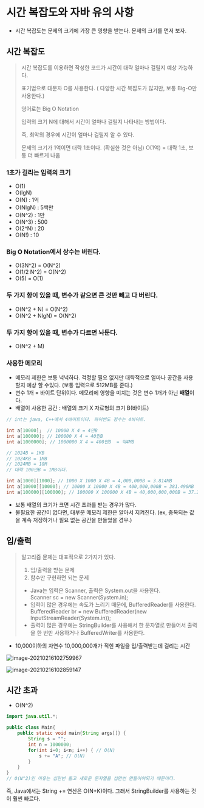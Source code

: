 # 시간 복잡도와 자바 유의 사항

- 시간 복잡도는 문제의 크기에 가장 큰 영향을 받는다. 문제의 크기를 먼저 보자.



## 시간 복잡도

> 시간 복잡도를 이용하면 작성한 코드가 시간이 대략 얼마나 걸릴지 예상 가능하다.
>
> 표기법으로 대문자 O를 사용한다. ( 다양한 시간 복잡도가 많지만, 보통 Big-O만 사용한다.)
>
> 영어로는 Big O Notation
>
> 입력의 크기 N에 대해서 시간이 얼마나 걸릴지 나타내는 방법이다.
>
> 즉, 최악의 경우에 시간이 얼마나 걸릴지 알 수 있다.
>
> 문제의 크기가 1억이면 대략 1초이다. (확실한 것은 아님)  O(1억) = 대략 1초, 보통 더 빠르게 나옴 

### 1초가 걸리는 입력의 크기

- O(1)
- O(lgN)
- O(N) : 1억
- O(NlgN) : 5백만
- O(N^2) : 1만
- O(N^3) : 500
- O(2^N) : 20
- O(N!) : 10

### Big O Notation에서 상수는 버린다.

- O(3N^2) = O(N^2) 
- O(1/2 N^2) = O(N^2)
- O(5) = O(1)

### 두 가지 항이 있을 때, 변수가 같으면 큰 것만 빼고 다 버린다.

- O(N^2 + N) = O(N^2)
- O(N^2 + NlgN) = O(N^2)

### 두 가지 항이 있을 때, 변수가 다르면 놔둔다.

- O(N^2 + M)

### 사용한 메모리

- 메모리 제한은 보통 넉넉하다. 걱정할 필요 없지만 대략적으로 얼마나 공간을 사용할지 예상 할 수있다. (보통 입력으로 512MB를 준다.)
- 변수 1개 = 바이트 단위이다. 메모리에 영향을 미치는 것은 변수 1개가 아닌 **배열**이다.
- 배열이 사용한 공간 : 배열의 크기 X 자료형의 크기 B(바이트)

```java
// int는 java, C++에서 4바이트이다. 파이썬도 정수는 4바이트.

int a[10000];  // 10000 X 4 = 4만B
int a[100000]; // 100000 X 4 = 40만B
int a[1000000]; // 1000000 X 4 = 400만B  = 약4MB  

// 1024B = 1KB
// 1024KB = 1MB
// 1024MB = 1GM
// 대략 100만B = 1MB이다. 

int a[1000][1000]; // 1000 X 1000 X 4B = 4,000,000B = 3.814MB
int a[10000][10000]; // 10000 X 10000 X 4B = 400,000,000B = 381.496MB
int a[100000][100000]; // 100000 X 100000 X 4B = 40,000,000,000B = 37.25GB
```

- 보통 배열의 크기가 크면 시간 초과를 받는 경우가 많다.
- 불필요한 공간이 없다면, 대부분 메모리 제한은 알아서 지켜진다. (ex, 중복되는 값을 계속 저장하거나 필요 없는 공간을 만들었을 경우.)



## 입/출력

> 알고리즘 문제는 대표적으로 2가지가 있다.
>
> 1. 입/출력을 받는 문제
> 2. 함수만 구현하면 되는 문제 
>
> - Java는 입력은 Scanner, 출력은 System.out을 사용한다. <br/>Scanner sc = new Scanner(System.in);
> - 입력이 많은 경우에는 속도가 느리기 때문에, BufferedReader를 사용한다. <br/>BufferedReader br = new BufferedReader(new InputStreamReader(System.in));
> - 출력이 많은 경우에는 StringBuilder를 사용해서 한 문자열로 만들어서 출력을 한 번만 사용하거나 BufferedWriter를 사용한다.

- 10,000이하의 자연수 10,000,000개가 적힌 파일을 입/출력받는데 걸리는 시간

![image-20210216102759967](C:\Users\iam_b\AppData\Roaming\Typora\typora-user-images\image-20210216102759967.png)

![image-20210216102859147](C:\Users\iam_b\AppData\Roaming\Typora\typora-user-images\image-20210216102859147.png)

## 시간 초과

- O(N^2)

```java
import java.util.*;

public class Main{
    public static void main{String args[]} {
        String s = "";
        int n = 1000000;
        for(int i=0; i<n; i++) { // O(N)
            s += "A"; // O(N)
        }
    }
}
// O(N^2)인 이유는 십만번 돌고 새로운 문자열을 십만번 만들어야되기 때문이다.
```

즉, Java에서는 String += 연산은 O(N+K)이다. 그래서 StringBuilder를 사용하는 것이 훨씬 빠르다.